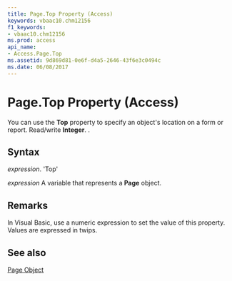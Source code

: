 ```yaml
---
title: Page.Top Property (Access)
keywords: vbaac10.chm12156
f1_keywords:
- vbaac10.chm12156
ms.prod: access
api_name:
- Access.Page.Top
ms.assetid: 9d869d81-0e6f-d4a5-2646-43f6e3c0494c
ms.date: 06/08/2017
---
```



# Page.Top Property (Access)

You can use the  **Top** property to specify an object's location on a form or report. Read/write **Integer**. .


## Syntax

 _expression_. 'Top'

 _expression_ A variable that represents a **Page** object.


## Remarks

In Visual Basic, use a numeric expression to set the value of this property. Values are expressed in twips.


## See also


[Page Object](Access.Page.md)

